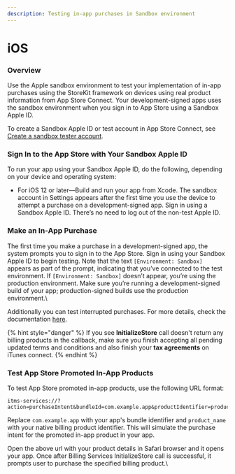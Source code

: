 ```yaml
---
description: Testing in-app purchases in Sandbox environment
---
```


# iOS

### Overview

Use the Apple sandbox environment to test your implementation of in-app purchases using the StoreKit framework on devices using real product information from App Store Connect. Your development-signed apps uses the sandbox environment when you sign in to App Store using a Sandbox Apple ID.

To create a Sandbox Apple ID or test account in App Store Connect, see [Create a sandbox tester account](https://help.apple.com/app-store-connect/#/dev8b997bee1).

### Sign In to the App Store with Your Sandbox Apple ID

To run your app using your Sandbox Apple ID, do the following, depending on your device and operating system:

* For iOS 12 or later—Build and run your app from Xcode. The sandbox account in Settings appears after the first time you use the device to attempt a purchase on a development-signed app. Sign in using a Sandbox Apple ID. There’s no need to log out of the non-test Apple ID.

### Make an In-App Purchase

The first time you make a purchase in a development-signed app, the system prompts you to sign in to the App Store. Sign in using your Sandbox Apple ID to begin testing. Note that the text `[Environment: Sandbox]` appears as part of the prompt, indicating that you’ve connected to the test environment. If `[Environment: Sandbox]` doesn’t appear, you’re using the production environment. Make sure you’re running a development-signed build of your app; production-signed builds use the production environment.\


Additionally you can test interrupted purchases. For more details, check the documentation [here](https://help.apple.com/app-store-connect/#/dev7e89e149d?sub=dev55ecec74d).

{% hint style="danger" %}
If you see **InitializeStore** call doesn't return any billing products in the callback, make sure you finish accepting all pending updated terms and conditions and also finish your **tax agreements** on iTunes connect.
{% endhint %}

### Test App Store Promoted In-App Products

To test App Store promoted in-app products, use the following URL format:

```
itms-services://?action=purchaseIntent&bundleId=com.example.app&productIdentifier=product_name
```

Replace `com.example.app` with your app's bundle identifier and `product_name` with your native billing product identifier. This will simulate the purchase intent for the promoted in-app product in your app.

Open the above url with your product details in Safari browser and it opens your app. Once after Billing Services InitializeStore call is successful, it prompts user to purchase the specified billing product.\


